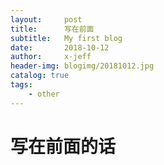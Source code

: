 ```yaml
---
layout:     post
title:      写在前面
subtitle:   My first blog
date:       2018-10-12
author:     x-jeff
header-img: blogimg/20181012.jpg
catalog: true
tags:
    - other
---
```


# 写在前面的话
